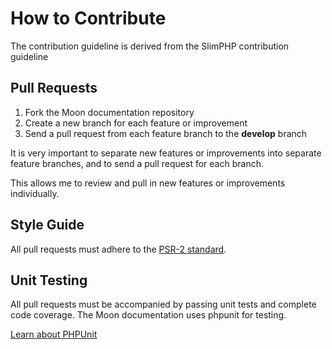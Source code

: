 # How to Contribute

The contribution guideline is derived from the SlimPHP contribution guideline
 
## Pull Requests

1. Fork the Moon documentation repository
2. Create a new branch for each feature or improvement
3. Send a pull request from each feature branch to the **develop** branch

It is very important to separate new features or improvements into separate feature branches, and to send a
pull request for each branch.

This allows me to review and pull in new features or improvements individually.

## Style Guide

All pull requests must adhere to the [PSR-2 standard](https://github.com/php-fig/fig-standards/blob/master/accepted/PSR-2-coding-style-guide.md).

## Unit Testing

All pull requests must be accompanied by passing unit tests and complete code coverage. The Moon documentation uses phpunit for testing.

[Learn about PHPUnit](https://github.com/sebastianbergmann/phpunit/)
